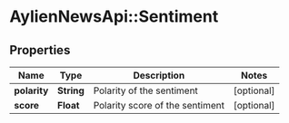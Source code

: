 # AylienNewsApi::Sentiment

## Properties
Name | Type | Description | Notes
------------ | ------------- | ------------- | -------------
**polarity** | **String** | Polarity of the sentiment | [optional] 
**score** | **Float** | Polarity score of the sentiment | [optional] 


